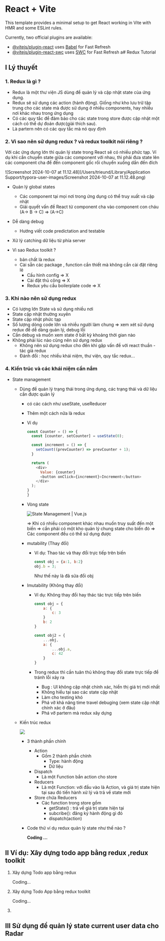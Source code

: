 # React + Vite

This template provides a minimal setup to get React working in Vite with HMR and some ESLint rules.

Currently, two official plugins are available:

- [@vitejs/plugin-react](https://github.com/vitejs/vite-plugin-react/blob/main/packages/plugin-react/README.md) uses [Babel](https://babeljs.io/) for Fast Refresh
- [@vitejs/plugin-react-swc](https://github.com/vitejs/vite-plugin-react-swc) uses [SWC](https://swc.rs/) for Fast Refresh
a# Redux  Tutorial

## I Lý thuyết
### 1. Redux là gì ?

- Redux là một thư viện JS dùng để quản lý và cập nhật state của ứng dụng.
- Redux sẽ sử dụng các action (hành động). Giống như kho lưu trữ tập trung cho các state mà được sử dụng ở nhiều components, hay nhiều nơi khác nhau trong ứng dụng
- Có các quy tắc để đảm bảo cho các state trong store được cập nhật một cách có thể dự đoán được(giải thích sau).
- Là partern nên có các quy tắc mà nó quy định
### 2. Vì sao nên sử dụng redux ? và redux toolkit nói riêng ?

Với các ứng dụng lớn thì quản lý state trong React sẽ có nhiều phức tạp. Ví dụ khi cần chuyển state giữa các component với nhau, thì phải đưa state lên các component cha để đến component gốc rồi chuyển xuống dần đến đích

![Screenshot 2024-10-07 at 11.12.48](/Users/trieund/Library/Application Support/typora-user-images/Screenshot 2024-10-07 at 11.12.48.png)

- Quản lý global states
  - Các component tại mọi nơi trong ứng dụng có thể truy xuất và cập nhật
  - Giải quyết vấn đề React từ component cha vào component con cháu (A-> B -> C) => (A->C)
- Dễ dàng debug
  - Hướng viết code predictation and testable
- Xử lý catching dữ liệu từ phía server

- Vì sao Redux toolkit ?
  - bản chất là redux
  - Cài sẵn các package , function cần thiết mà không cần cài đặt riêng lẻ
    - Cấu hình config => X
    - Cài đặt thủ công => X
    - Redux yêu cầu boilerplate code => X

### 3. Khi nào nên sử dụng redux

- Có lượng lớn State và sử dụng nhiều nơi
- State cập nhật thường xuyên
- State cập nhật phức tạp
- Số lượng dòng code lớn và nhiều người làm chung => xem xét sử dụng redux để dễ dàng quản lý, debug lỗi
- Cần debug và muốn xem state ở bất kỳ khoảng thời gian nào
- Không phải lúc nào cũng nên sử dụng redux
  - Không nên sử dụng redux cho đến khi gặp vấn đề với react thuần - tác giả redux
  - Đánh đổi : học nhiều khái niệm, thư viện, quy tắc redux...

### 4. Kiến trúc và các khái niệm cần nắm

- State management

  - Dùng để quản lý trạng thái trong ứng dụng, các trạng thái và dữ liệu cần được quản lý

    - có các cách như useState, useReducer

    - Thêm một cách nữa là redux

    - Ví dụ

      ```js
      const Counter = () => {
        const [counter, setCounter] = useState(0);

        const increment = () => {
          setCount((prevCounter) => prevCounter + 1);
        }

        return (
          <div>
          	Value: {counter}
            <button onClick={increment}>Increment</button>
          </div>
        );
      }
      }
      ```

    - Vòng state

      ![State Management | Vue.js](https://vuejs.org/assets/state-flow.Cd6No79V.png)

      => Khi có nhiều component khác nhau muốn truy suất đến một biến => cần phải có một kho quản lý chung state cho biến đó => Các component đều có thể sử dụng được

    - mutability (Thay đổi)

      - Ví dụ: Thao tác và thay đổi trực tiếp trên biến

        ```js
        const obj = {a:1, b:2}
        obj.b = 3;
        ```

        Như thế này là đã sửa đổi obj

    - Imutability (Không thay đổi)

      - Ví dụ: Không thay đổi hay thác tác trực tiếp trên biến

        ```js
        const obj = {
        	a: {
        		c: 3
        	}
        	b: 2
        }

        const obj2 = {
        	...obj,
        	a: {
        		...obj.a,
        		c: 42
        	}
        }
        ```

      - Trong redux thì cần tuân thủ không thay đổi state trực tiếp để tránh lỗi xảy ra

        - Bug : UI không cập nhật chính xác, hiển thị giá trị mới nhất
        - Không hiểu tại sao các state cập nhật
        - Làm cho testing khó
        - Phá vỡ khả năng time travel debuging (xem state cập nhật chính xác ở đâu)
        - Phá vỡ partern mà redux xây dựng

  - Kiến trúc redux

    <img src="https://i.2kvn.com/img/vib-2021-ReduxDataFlowDiagram-49fa8c3968371d9ef6f2a1486bd40a26.gif"/>

    - 3 thành phần chính

      - Action
        - Gồm 2 thành phần chính
          - Type: hành động
          - Dữ liệu
      - Dispatch
        - Là một Function bắn action cho store
      - Reducers
        - Là một Function: với đầu vào là Action, và giá trị state hiện tại sau đó tiến hành xử lý và trả về state mới
      - Store chứa Reducers
        - Các function trong store gồm
          - getState() : trả về giá trị state hiện tại
          - subcribe(): đăng ký hành động gì đó
          - dispatch(action)

    - Code thử ví dụ redux quản lý state như thế nào ?

      **Coding ...**



## II Ví dụ: Xây dựng todo app bằng redux ,redux toolkit

1. Xây dựng Todo app bằng redux

   Coding...

2. Xây dựng Todo App bằng redux toolkit

   Coding...

3.

## III Sử dụng để quản lý state current user data cho Radar


